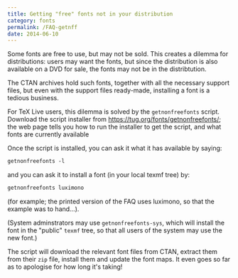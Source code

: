 ```yaml
---
title: Getting "free" fonts not in your distribution
category: fonts
permalink: /FAQ-getnff
date: 2014-06-10
---
```


Some fonts are free to use, but may not be sold.  This creates a
dilemma for distributions: users may want the fonts, but since the
distribution is also available on a DVD for sale, the fonts may
not be in the distribtution.

The CTAN archives hold such fonts, together with all the
necessary support files, but even with the support files ready-made,
installing a font is a tedious business.

For TeX&nbsp;Live users, this dilemma is solved by the
`getnonfreefonts` script.  Download the script installer from
<https://tug.org/fonts/getnonfreefonts/>; the web page tells you
how to run the installer to get the script, and what fonts are
currently available

Once the script is installed, you can ask it what it has available by
saying:
```latex
getnonfreefonts -l
```
and you can ask it to install a font (in your local texmf tree) by:
```latex
getnonfreefonts luximono
```
(for example; the printed version of the FAQ uses luximono, so
that the example was to hand&hellip;).

(System adminstrators may use `getnonfreefonts-sys`, which
will install the font in the "public" `texmf` tree, so that all
users of the system may use the new font.)

The script will download the relevant font files from CTAN,
extract them from their `zip` file, install them and update
the font maps.  It even goes so far as to apologise for how long it's
taking!


